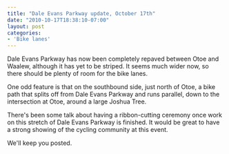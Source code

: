 ```yaml
---
title: "Dale Evans Parkway update, October 17th"
date: "2010-10-17T18:38:10-07:00"
layout: post
categories:
- 'Bike lanes'
---
```


Dale Evans Parkway has now been completely repaved between Otoe and Waalew, although it has yet to be striped. It seems much wider now, so there should be plenty of room for the bike lanes.  
  
One odd feature is that on the southbound side, just north of Otoe, a bike path that splits off from Dale Evans Parkway and runs parallel, down to the intersection at Otoe, around a large Joshua Tree.

There's been some talk about having a ribbon-cutting ceremony once work on this stretch of Dale Evans Parkway is finished. It would be great to have a strong showing of the cycling community at this event.

We'll keep you posted.